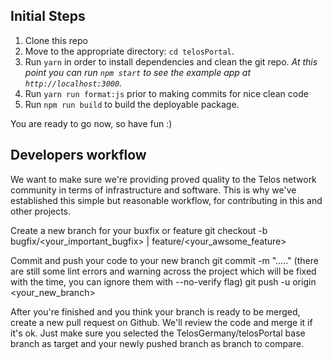 ## Initial Steps

1.  Clone this repo
2.  Move to the appropriate directory: `cd telosPortal`.<br />
3.  Run `yarn` in order to install dependencies and clean the git repo.
    _At this point you can run `npm start` to see the example app at `http://localhost:3000`._
4.  Run `yarn run format:js` prior to making commits for nice clean code    
5.  Run `npm run build` to build the deployable package.

You are ready to go now, so have fun :)


## Developers workflow

We want to make sure we're providing proved quality to the Telos network community in terms of infrastructure and software. This is why we've established this simple but reasonable workflow, for contributing 
in this and other projects. 

Create a new branch for your buxfix or feature
  git checkout -b bugfix/<your_important_bugfix> | feature/<your_awsome_feature>

Commit and push your code to your new branch
  git commit -m "....." (there are still some lint errors and warning across the project which will be fixed with the time, you can ignore them with --no-verify flag)
  git push -u origin <your_new_branch>

After you're finished and you think your branch is ready to be merged, create a new pull request on Github. We'll review the code and merge it if it's ok.
Just make sure you selected the TelosGermany/telosPortal base branch as target and your newly pushed branch as branch to compare.
